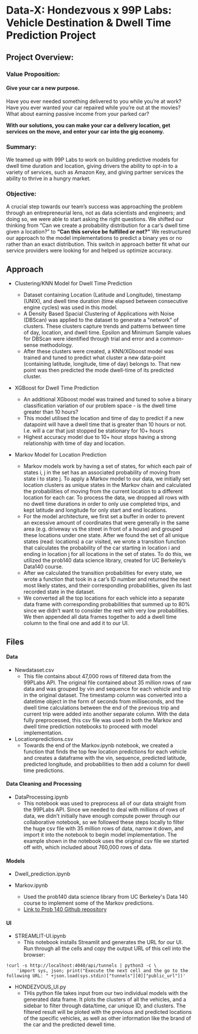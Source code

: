 # Data-X: Hondezvous x 99P Labs: Vehicle Destination & Dwell Time Prediction Project

## Project Overview:
### Value Proposition:
#### Give your car a new purpose.

Have you ever needed something delivered to you while you’re at work? Have you ever wanted your car repaired while you’re out at the movies? What about earning passive income from your parked car?

**With our solutions, you can make your car a delivery location,  get services on the move, and enter your car into the gig economy.**
### Summary:
We teamed up with 99P Labs to work on building predictive models for dwell time duration and location, giving drivers the ability to opt-in to a variety of services, such as Amazon Key, and giving partner services the ability to thrive in a hungry market.

### Objective:
A crucial step towards our team’s success was approaching the problem through an entrepreneurial lens, not as data scientists and engineers; and doing so, we were able to start asking the right questions. We shifted our thinking from “Can we create a probability distribution for a car’s dwell time given a location?” to **“Can this service be fulfilled or not?”** We restructured our approach to the model implementations to predict a binary yes or no rather than an exact distribution. This switch in approach better fit what our service providers were looking for and helped us optimize accuracy.

## Approach
* Clustering/KNN Model for Dwell Time Prediction
  * Dataset containing Location (Latitude and Longitude), timestamp (UNIX), and dwell time duration (time elapsed between consecutive engine cycles) was used in this model.
  * A Density Based Spacial Clustering of Applications with Noise (DBScan) was applied to the dataset to generate a "network" of clusters. These clusters capture trends and patterns between time of day, location, and dwell time. Epsilon and Minimum Sample values for DBScan were identified through trial and error and a common-sense methodology.
  * After these clusters were created, a KNN/XGboost model was trained and tuned to predict what cluster a new data-point (containing latitude, longitude, time of day) belongs to. That new point was then predicted the mode dwell-time of its predicted cluster. 
* XGBoost for Dwell Time Prediction
  * An additional XGboost model was trained and tuned to solve a binary classification variation of our problem space - is the dwell time greater than 10 hours?
  * This model utilised the location and time of day to predict if a new datapoint will have a dwell time that is greater than 10 hours or not. I.e. will a car that just stopped be stationary for 10+ hours
  * Highest accuracy model due to 10+ hour stops having a strong relationship with time of day and location.


* Markov Model for Location Prediction
  * Markov models work by having a set of states, for which each pair of states i, j in the set has an associated probability of moving from state i to state j. To apply a Markov model to our data, we initially set location clusters as unique states in the Markov chain and calculated the probabilities of moving from the current location to a different location for each car. To process the data, we dropped all rows with no dwell time durations in order to only use completed trips, and kept latitude and longitude for only start and end locations.
  * For the model architecture, we first set a buffer in order to prevent an excessive amount of coordinates that were generally in the same area (e.g. driveway vs the street in front of a house) and grouped these locations under one state. After we found the set of all unique states (read: locations) a car visited, we wrote a transition function that calculates the probability of the car starting in location i and ending in location j for all locations in the set of states. To do this, we utilized the prob140 data science library, created for UC Berkeley’s Data140 course.
  * After we calculated the transition probabilities for every state, we wrote a function that took in a car’s ID number and returned the next most likely states, and their corresponding probabilities, given its last recorded state in the dataset.
  * We converted all the top locations for each vehicle into a separate data frame with corresponding probabilities that summed up to 80% since we didn’t want to consider the rest with very low probabilities. We then appended all data frames together to add a dwell time column to the final one and add it to our UI.


## Files
#### Data
* Newdataset.csv
   * This file contains about 47,000 rows of filtered data from the 99PLabs API. The original file contained about 35 million rows of raw data and was grouped by vin and sequence for each vehicle and trip in the original dataset. The timestamp column was converted into a datetime object in the form of seconds from milliseconds, and the dwell time calculations between the end of the previous trip and current trip were added into another separate column. With the data fully preprocessed, this csv file was used in both the Markov and dwell time prediction notebooks to proceed with model implementation.
* Locationpredictions.csv
   * Towards the end of the Markov.ipynb notebook, we created a function that finds the top few location predictions for each vehicle and creates a dataframe with the vin, sequence, predicted latitude, predicted longitude, and probabilities to then add a column for dwell time predictions.
#### Data Cleaning and Processing
* DataProcessing.ipynb
  * This notebook was used to preprocess all of our data straight from the 99PLabs API. Since we needed to deal with millions of rows of data, we didn’t initially have enough compute power through our collaborative notebook, so we followed these steps locally to filter the huge csv file with 35 million rows of data, narrow it down, and import it into the notebook to begin model implementation. The example shown in the notebook uses the original csv file we started off with, which included about 760,000 rows of data.


#### Models
* Dwell_prediction.ipynb

* Markov.ipynb
  * Used the prob140 data science library from UC Berkeley's Data 140 course to implement some of the Markov predictions.
  * [Link to Prob 140 Github repository](https://github.com/prob140/prob140)

 #### UI

* STREAMLIT-UI.ipynb
  * This notebook installs Streamlit and generates the URL for our UI. Run through all the cells and copy the output URL of this cell into the browser:
```python:
!curl -s http://localhost:4040/api/tunnels | python3 -c \
    'import sys, json; print("Execute the next cell and the go to the following URL: " +json.load(sys.stdin)["tunnels"][0]["public_url"])'
```
* HONDEZVOUS_UI.py
  * THis python file takes input from our two individual models with the generated data frame. It plots the clusters of all the vehicles, and a sidebar to filter through data/time, car unique ID, and clusters. The filtered result will be ploted with the previous and predicted locations of the specific vehicles, as well as other information like the brand of the car and the predicted dewell time.
  
